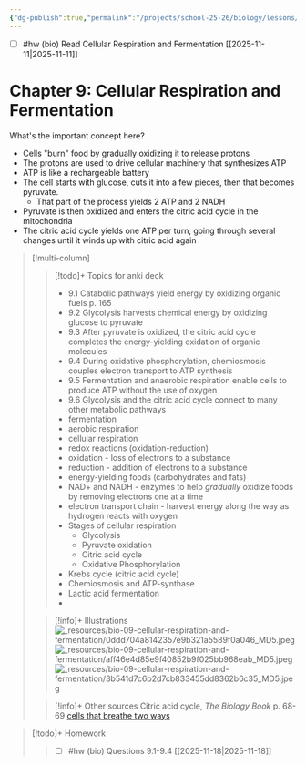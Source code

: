 ```yaml
---
{"dg-publish":true,"permalink":"/projects/school-25-26/biology/lessons/bio-09-cellular-respiration-and-fermentation/","title":"Ch. 9: Cellular Respiration and Fermentation"}
---
```



- [ ] #hw (bio) Read Cellular Respiration and Fermentation [[2025-11-11\|2025-11-11]]

#  Chapter 9: Cellular Respiration and Fermentation

What's the important concept here?
- Cells "burn" food by gradually oxidizing it to release protons
- The protons are used to drive cellular machinery that synthesizes ATP
- ATP is like a rechargeable battery
- The cell starts with glucose, cuts it into a few pieces, then that becomes pyruvate.
    - That part of the process yields 2 ATP and 2 NADH
- Pyruvate is then oxidized and enters the citric acid cycle in the mitochondria
- The citric acid cycle yields one ATP per turn, going through several changes until it winds up with citric acid again 

> [!multi-column]
>> [!todo]+ Topics for anki deck  
>> - 9.1 Catabolic pathways yield energy by oxidizing organic fuels p. 165  
>> - 9.2 Glycolysis harvests chemical energy by oxidizing glucose to pyruvate 
>> - 9.3 After pyruvate is oxidized, the citric acid cycle completes the energy-yielding oxidation of organic molecules 
>> - 9.4 During oxidative phosphorylation, chemiosmosis couples electron transport to ATP synthesis 
>> - 9.5 Fermentation and anaerobic respiration enable cells to produce ATP without the use of oxygen 
>> - 9.6 Glycolysis and the citric acid cycle connect to many other metabolic pathways 
>> - fermentation 
>> - aerobic respiration 
>> - cellular respiration 
>> - redox reactions (oxidation-reduction) 
>> - oxidation - loss of electrons to a substance 
>> - reduction - addition of electrons to a substance 
>> - energy-yielding foods (carbohydrates and fats) 
>> - NAD+ and NADH - enzymes to help *gradually* oxidize foods by removing electrons one at a time
>> - electron transport chain - harvest energy along the way as hydrogen reacts with oxygen
>> - Stages of cellular respiration
>>     - Glycolysis
>>     - Pyruvate oxidation
>>     - Citric acid cycle
>>     - Oxidative Phosphorylation
>> - Krebs cycle (citric acid cycle)
>> - Chemiosmosis and ATP-synthase
>> - Lactic acid fermentation
>> - 
>
>> [!info]+ Illustrations
>> ![_resources/bio-09-cellular-respiration-and-fermentation/0ddd704a8142357e9b321a5589f0a046_MD5.jpeg](/img/user/projects/school-25-26/biology/lessons/_resources/bio-09-cellular-respiration-and-fermentation/0ddd704a8142357e9b321a5589f0a046_MD5.jpeg)
>> ![_resources/bio-09-cellular-respiration-and-fermentation/aff46e4d85e9f40852b9f025bb968eab_MD5.jpeg](/img/user/projects/school-25-26/biology/lessons/_resources/bio-09-cellular-respiration-and-fermentation/aff46e4d85e9f40852b9f025bb968eab_MD5.jpeg)
>> ![_resources/bio-09-cellular-respiration-and-fermentation/3b541d7c6b2d7cb833455dd8362b6c35_MD5.jpeg](/img/user/projects/school-25-26/biology/lessons/_resources/bio-09-cellular-respiration-and-fermentation/3b541d7c6b2d7cb833455dd8362b6c35_MD5.jpeg)
>
>> [!info]+ Other sources
>> Citric acid cycle, _The Biology Book_ p. 68-69
>> [cells that breathe two ways](https://www.quantamagazine.org/the-cells-that-breathe-two-ways-20250723/)


> [!todo]+ Homework 
>> - [ ] #hw (bio) Questions 9.1-9.4  [[2025-11-18\|2025-11-18]] 
